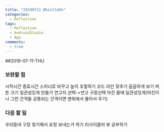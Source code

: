```yaml
---
title: "20190711 WhistleOn"
categories:
  - Reflection
tags:
  - Reflection
  - AndroidStudio
  - App
comments:
  - true
---
```


##2019-07-11-THU
### 보완할 점
시작시간 종료시간 스피너로 바꾸고 높이 조절하기
코드 라인 맞추기
꼼꼼하게 보기
버튼 크기 일관성있게 만들기
연고지 선택->연고 구장선택
마진 줄때 일관성있게(마진이나 그런 간격들 공통되는 간격이면 맨위에서 몰아서 주기)

### 다음 할 일
우리동네 구장 찾기해서 요청 보내는거 하기
리사이클러 뷰 공부하기



